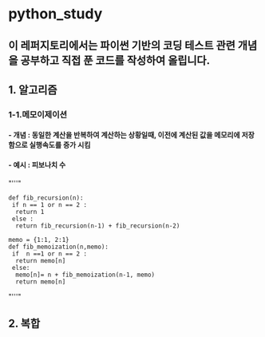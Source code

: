 # python_study
## 이 레퍼지토리에서는 파이썬 기반의 코딩 테스트 관련 개념을 공부하고 직접 푼 코드를 작성하여 올립니다. 
## 1. 알고리즘
 ### 1-1.메모이제이션   
   #### - 개념 : 동일한 계산을 반복하여 계산하는 상황일때, 이전에 계산된 값을 메모리에 저장함으로 실행속도를 증가 시킴
   #### - 예시 : 피보나치 수 
  "'''"    
  
    def fib_recursion(n):
     if n == 1 or n == 2 :
      return 1
     else :
      return fib_recursion(n-1) + fib_recursion(n-2)

    memo = {1:1, 2:1} 
    def fib_memoization(n,memo):
     if  n ==1 or n == 2 :
      return memo[n]
     else:
      memo[n]= n + fib_memoization(n-1, memo)
      return memo[n]
  
  "'''"
     
## 2. 복합  


